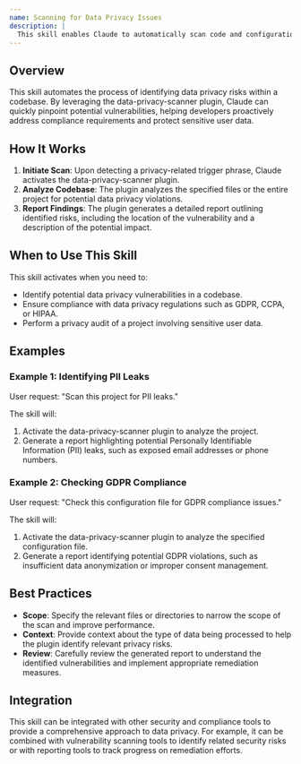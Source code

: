 ```yaml
---
name: Scanning for Data Privacy Issues
description: |
  This skill enables Claude to automatically scan code and configuration files for potential data privacy vulnerabilities using the data-privacy-scanner plugin. It identifies sensitive data exposure, compliance violations, and other privacy-related risks. Use this skill when the user requests to "scan for data privacy issues", "check privacy compliance", "find PII leaks", "identify GDPR violations", or needs a "privacy audit" of their codebase. The skill is most effective when used on projects involving personal data, financial information, or health records.
---
```


## Overview

This skill automates the process of identifying data privacy risks within a codebase. By leveraging the data-privacy-scanner plugin, Claude can quickly pinpoint potential vulnerabilities, helping developers proactively address compliance requirements and protect sensitive user data.

## How It Works

1. **Initiate Scan**: Upon detecting a privacy-related trigger phrase, Claude activates the data-privacy-scanner plugin.
2. **Analyze Codebase**: The plugin analyzes the specified files or the entire project for potential data privacy violations.
3. **Report Findings**: The plugin generates a detailed report outlining identified risks, including the location of the vulnerability and a description of the potential impact.

## When to Use This Skill

This skill activates when you need to:
- Identify potential data privacy vulnerabilities in a codebase.
- Ensure compliance with data privacy regulations such as GDPR, CCPA, or HIPAA.
- Perform a privacy audit of a project involving sensitive user data.

## Examples

### Example 1: Identifying PII Leaks

User request: "Scan this project for PII leaks."

The skill will:
1. Activate the data-privacy-scanner plugin to analyze the project.
2. Generate a report highlighting potential Personally Identifiable Information (PII) leaks, such as exposed email addresses or phone numbers.

### Example 2: Checking GDPR Compliance

User request: "Check this configuration file for GDPR compliance issues."

The skill will:
1. Activate the data-privacy-scanner plugin to analyze the specified configuration file.
2. Generate a report identifying potential GDPR violations, such as insufficient data anonymization or improper consent management.

## Best Practices

- **Scope**: Specify the relevant files or directories to narrow the scope of the scan and improve performance.
- **Context**: Provide context about the type of data being processed to help the plugin identify relevant privacy risks.
- **Review**: Carefully review the generated report to understand the identified vulnerabilities and implement appropriate remediation measures.

## Integration

This skill can be integrated with other security and compliance tools to provide a comprehensive approach to data privacy. For example, it can be combined with vulnerability scanning tools to identify related security risks or with reporting tools to track progress on remediation efforts.